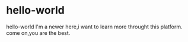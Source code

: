 # hello-world
hello-world
I'm a newer here,i want to learn more throught this platform.
come on,you are the best.
